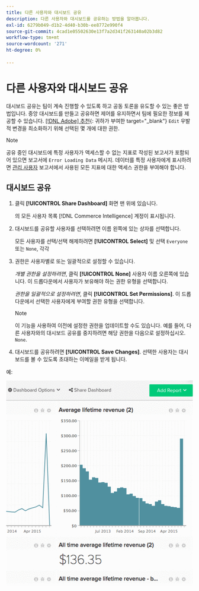 ```yaml
---
title: 다른 사용자와 대시보드 공유
description: 다른 사용자와 대시보드를 공유하는 방법을 알아봅니다.
exl-id: 6279b049-d1b2-4d40-b30b-ee8772e990f4
source-git-commit: 4cad1e05502630e13f7a2d341f263140a02b3d82
workflow-type: tm+mt
source-wordcount: '271'
ht-degree: 0%

---
```


# 다른 사용자와 대시보드 공유

대시보드 공유는 팀이 계속 진행할 수 있도록 하고 공동 토론을 유도할 수 있는 좋은 방법입니다. 중앙 대시보드를 만들고 공유하면 제어를 유지하면서 팀에 필요한 정보를 제공할 수 있습니다. [[!DNL Adobe] 추천](../../best-practices/share-dashboard-best-practice.md){: 귀하가 부여한 target=&quot;_blank&quot;} `Edit` 우발적 변경을 최소화하기 위해 선택된 몇 개에 대한 권한.

>[!NOTE]
>
>공유 중인 대시보드에 특정 사용자가 액세스할 수 없는 지표로 작성된 보고서가 포함되어 있으면 보고서에 `Error Loading Data` 메시지. 데이터를 특정 사용자에게 표시하려면 [관리 사용자](../../administrator/user-management/user-management.md) 보고서에서 사용된 모든 지표에 대한 액세스 권한을 부여해야 합니다.

## 대시보드 공유

1. 클릭 **[!UICONTROL Share Dashboard]** 화면 맨 위에 있습니다.

   의 모든 사용자 목록 [!DNL Commerce Intelligence] 계정이 표시됩니다.

1. 대시보드를 공유할 사용자를 선택하려면 이름 왼쪽에 있는 상자를 선택합니다.

   모든 사용자를 선택/선택 해제하려면 **[!UICONTROL Select]** 및 선택 `Everyone` 또는 `None`, 각각

1. 권한은 사용자별로 또는 일괄적으로 설정할 수 있습니다.

   *개별 권한을 설정하려면*, 클릭 **[!UICONTROL None]** 사용자 이름 오른쪽에 있습니다. 이 드롭다운에서 사용자가 보유해야 하는 권한 유형을 선택합니다.

   *권한을 일괄적으로 설정하려면*, 클릭 **[!UICONTROL Set Permissions]**. 이 드롭다운에서 선택한 사용자에게 부여할 권한 유형을 선택합니다.

   >[!NOTE]
   >
   >이 기능을 사용하여 이전에 설정한 권한을 업데이트할 수도 있습니다. 예를 들어, 다른 사용자와의 대시보드 공유를 중지하려면 해당 권한을 다음으로 설정하십시오. `None`.

1. 대시보드를 공유하려면 **[!UICONTROL Save Changes]**. 선택한 사용자는 대시보드를 볼 수 있도록 초대하는 이메일을 받게 됩니다.

예:

![대시보드 공유](../../assets/Share_Dashboards.gif)
